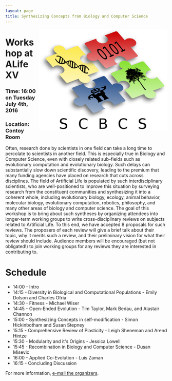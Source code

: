 ```yaml
---
layout: page
title: Synthesizing Concepts from Biology and Computer Science
---
```

<img src="SCBCSLogo.png" align="right" alt="Logo" width="400">

# Workshop at ALife XV

### Time: 16:00 on Tuesday July 4th, 2016

### Location: Contoy Room

Often, research done by scientists in one field can take a long time to percolate to scientists in another field. This is especially true in Biology and Computer Science, even with closely related sub-fields such as evolutionary computation and evolutionary biology. Such delays can substantially slow down scientific discovery, leading to the premium that many funding agencies have placed on research that cuts across disciplines. The field of Artificial Life is populated by such interdisciplinary scientists, who are well-positioned to improve this situation by surveying research from the constituent communities and synthesizing it into a coherent whole, including evolutionary biology, ecology, animal behavior, molecular biology, evolutionary computation, robotics, philosophy, and many other areas of biology and computer science. The goal of this workshop is to bring about such syntheses by organizing attendees into longer-term working groups to write cross-disciplinary reviews on subjects related to Artificial Life. To this end, we have accepted 8 proposals for such reviews. The proposers of each review will give a brief talk about their topic, why it merits such a review, and their preliminary vision for what their review should include. Audience members will be encouraged (but not obligated!) to join working groups for any reviews they are interested in contributing to.

# Schedule

- 14:00 - Intro
- 14:15 - Diversity in Biological and Computational Populations - Emily Dolson and Charles Ofria
- 14:30 - Fitness - Michael Wiser
- 14:45 - Open-Ended Evolution - Tim Taylor, Mark Bedau, and Alastair Channon
- 15:00 - Synthesizing Concepts in self-modification - Simon Hickinbotham and Susan Stepney
- 15:15 - Comprehensive Review of Plasticity - Leigh Sheneman and Arend Hintze
- 15:30 - Modularity and it's Origins - Jessica Lowell
- 15:45 - Recombination in Biology and Computer Science - Dusan Misevic
- 16:00 - Applied Co-Evolution - Luis Zaman
- 16:15 - Concluding Discussion

For more information, [e-mail the organizers](mailto:dolsonem@msu.edu).

